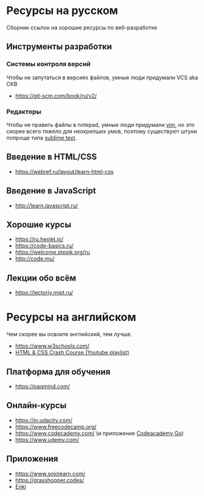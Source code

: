 # Ресурсы на русском
Сборник ссылок на хорошие ресурсы по веб-разработке

## Инструменты разработки

### Системы контроля версий
Чтобы не запутаться в версиях файлов, умные люди придумали VCS aka СКВ
- https://git-scm.com/book/ru/v2/

### Редакторы
Чтобы не править файлы в notepad, умные люди придумали [vim](https://www.vim.org/), но это скорее всего тяжело для неокрепших умов, поэтому существуют штуки попроще типа [sublime text](https://www.sublimetext.com/).

## Введение в HTML/CSS
- https://webref.ru/layout/learn-html-css

## Введение в JavaScript
- http://learn.javascript.ru/

## Хорошие курсы
- https://ru.hexlet.io/
- https://code-basics.ru/
- https://welcome.stepik.org/ru
- http://code.mu/

## Лекции обо всём
- https://lectoriy.mipt.ru/

# Ресурсы на английском
Чем скорее вы освоите английский, тем лучше.
- https://www.w3schools.com/
- [HTML & CSS Crash Course (Youtube playlist)](https://www.youtube.com/playlist?reload=9&list=PLillGF-RfqbZTASqIqdvm1R5mLrQq79CU)

## Платформа для обучения
- https://paqmind.com/

## Онлайн-курсы
- https://in.udacity.com/
- https://www.freecodecamp.org/
- https://www.codecademy.com/ (и приложение [Codeacademy Go](https://news.codecademy.com/codecademy-go-faq/))
- https://www.udemy.com/

## Приложения
- https://www.sololearn.com/
- https://grasshopper.codes/
- [Enki](https://play.google.com/store/apps/details?id=com.enki.insights&hl=ru)

